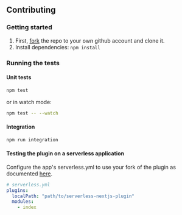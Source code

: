 ## Contributing

### Getting started

1. First, [fork](https://help.github.com/en/articles/fork-a-repo) the repo to your own github account and clone it.
2. Install dependencies: `npm install`

### Running the tests

#### Unit tests

```bash
npm test
```

or in watch mode:

```bash
npm test -- --watch
```

#### Integration

```bash
npm run integration
```

#### Testing the plugin on a serverless application

Configure the app's serverless.yml to use your fork of the plugin as documented [here](https://serverless.com/framework/docs/providers/aws/guide/plugins#service-local-plugin).

```yml
# serverless.yml
plugins:
  localPath: "path/to/serverless-nextjs-plugin"
  modules:
    - index
```
